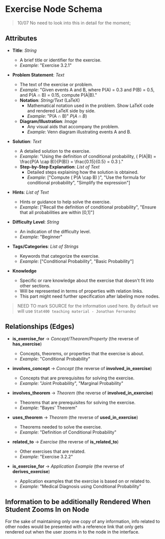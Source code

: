 # Exercise Node Schema

> 10/07 No need to look into this in detail for the moment;



## Attributes

- **Title**: *String*
  - A brief title or identifier for the exercise.
  - *Example*: "Exercise 3.2.1"

- **Problem Statement**: *Text*
  - The text of the exercise or problem.
  - *Example*: "Given events A and B, where P(A) = 0.3 and P(B) = 0.5, and P(A ∩ B) = 0.15, compute P(A|B)."
  - **Notation**: *String/Text* (LaTeX)
    - Mathematical notation used in the problem. Show LaTeX code and rendered LaTeX side by side.
    - *Example*: "P(A ∩ B)" $P(A \cap B)$
  - **Diagram/Illustration**: *Image*
    - Any visual aids that accompany the problem.
    - *Example*: Venn diagram illustrating events A and B.

- **Solution**: *Text*
  - A detailed solution to the exercise.
  - *Example*: "Using the definition of conditional probability, \( P(A|B) = \frac{P(A \cap B)}{P(B)} = \frac{0.15}{0.5} = 0.3 \)."
  - **Step-by-Step Explanation**: *List of Text*
    - Detailed steps explaining how the solution is obtained.
    - *Example*: ["Compute \( P(A \cap B) \)", "Use the formula for conditional probability", "Simplify the expression"]

- **Hints**: *List of Text*
  - Hints or guidance to help solve the exercise.
  - *Example*: ["Recall the definition of conditional probability", "Ensure that all probabilities are within [0,1]"]

- **Difficulty Level**: *String*
  - An indication of the difficulty level.
  - *Example*: "Beginner"

- **Tags/Categories**: *List of Strings*
  - Keywords that categorize the exercise.
  - *Example*: ["Conditional Probability", "Basic Probability"]

- **Knowledge**
  - Specific or rare knowledge about the exercise that doesn't fit into other sections.
  - Will be represented in terms of properties with relation links.
  - This part might need further specification after labeling more nodes.

> NEED TO mark SOURCE for the information used here. By default we will use `Stat400 teaching material - Jonathan Fernandez`

## Relationships (Edges)

- **is_exercise_for** → *Concept*/*Theorem*/*Property* (the reverse of **has_exercise**)
  - Concepts, theorems, or properties that the exercise is about.
  - *Example*: "Conditional Probability"

- **involves_concept** → *Concept* (the reverse of **involved_in_exercise**)
  - Concepts that are prerequisites for solving the exercise.
  - *Example*: "Joint Probability", "Marginal Probability"
- **involves_theorem** → *Theorem* (the reverse of **involved_in_exercise**)
  - Theorems that are prerequisites for solving the exercise.
  - *Example*: "Bayes' Theorem"

- **uses_theorem** → *Theorem* (the reverse of **used_in_exercise**)
  - Theorems needed to solve the exercise.
  - *Example*: "Definition of Conditional Probability"

- **related_to** → *Exercise* (the reverse of **is_related_to**)
  - Other exercises that are related.
  - *Example*: "Exercise 3.2.2"

- **is_exercise_for** → *Application Example* (the reverse of **derives_exercise**)
  - Application examples that the exercise is based on or related to.
  - *Example*: "Medical Diagnosis using Conditional Probability"

## Information to be additionally Rendered When Student Zooms In on Node

For the sake of maintaining only one copy of any information, info related to other nodes would be presented with a reference link that only gets rendered out when the user zooms in to the node in the interface.

